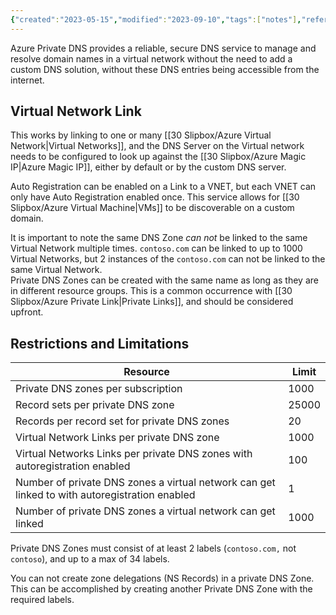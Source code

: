 ```yaml
---
{"created":"2023-05-15","modified":"2023-09-10","tags":["notes"],"references":["[[What Is a Private Azure DNS Zone]]","[[What Is a Virtual Network Link Subresource of Azure DNS Private Zones  Microsoft Learn]]"],"topics":["[[Azure]]"],"dg-publish":true,"dg-path":"Azure Private DNS Zone.md","permalink":"/azure-private-dns-zone/","dgPassFrontmatter":true}
---
```



Azure Private DNS provides a reliable, secure DNS service to manage and resolve domain names in a virtual network without the need to add a custom DNS solution, without these DNS entries being accessible from the internet.  

## Virtual Network Link

This works by linking to one or many [[30 Slipbox/Azure Virtual Network\|Virtual Networks]], and the DNS Server on the Virtual network needs to be configured to look up against the [[30 Slipbox/Azure Magic IP\|Azure Magic IP]], either by default or by the custom DNS server.

Auto Registration can be enabled on a Link to a VNET, but each VNET can only have Auto Registration enabled once. This service allows for [[30 Slipbox/Azure Virtual Machine\|VMs]] to be discoverable on a custom domain.

It is important to note the same DNS Zone *can not* be linked to the same Virtual Network multiple times. `contoso.com` can be linked to up to 1000 Virtual Networks, but 2 instances of the `contoso.com` can not be linked to the same Virtual Network.  
Private DNS Zones can be created with the same name as long as they are in different resource groups. This is a common occurrence with [[30 Slipbox/Azure Private Link\|Private Links]], and should be considered upfront.

## Restrictions and Limitations

| Resource                                                                                      | Limit |
| --------------------------------------------------------------------------------------------- | ----- |
| Private DNS zones per subscription                                                            | 1000  |
| Record sets per private DNS zone                                                              | 25000 |
| Records per record set for private DNS zones                                                  | 20    |
| Virtual Network Links per private DNS zone                                                    | 1000  |
| Virtual Networks Links per private DNS zones with autoregistration enabled                    | 100   |
| Number of private DNS zones a virtual network can get linked to with autoregistration enabled | 1     |
| Number of private DNS zones a virtual network can get linked                                  | 1000  |

Private DNS Zones must consist of at least 2 labels (`contoso.com,` not `contoso`), and up to a max of 34 labels.

You can not create zone delegations (NS Records) in a private DNS Zone. This can be accomplished by creating another Private DNS Zone with the required labels.
